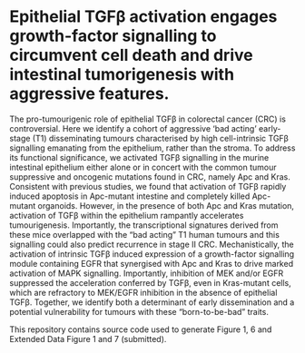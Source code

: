 # Epithelial TGFβ activation engages growth-factor signalling to circumvent cell death and drive intestinal tumorigenesis with aggressive features.

The pro-tumourigenic role of epithelial TGFβ in colorectal cancer (CRC) is controversial. Here we identify a cohort of aggressive ‘bad acting’ early-stage (T1) disseminating tumours characterised by high cell-intrinsic TGFβ signalling emanating from the epithelium, rather than the stroma. To address its functional significance, we activated TGFβ signalling in the murine intestinal epithelium either alone or in concert with the common tumour suppressive and oncogenic mutations found in CRC, namely Apc and Kras. Consistent with previous studies, we found that activation of TGFβ rapidly induced apoptosis in Apc-mutant intestine and completely killed Apc-mutant organoids. However, in the presence of both Apc and Kras mutation, activation of TGFβ within the epithelium rampantly accelerates tumourigenesis. Importantly, the transcriptional signatures derived from these mice overlapped with the “bad acting” T1 human tumours and this signalling could also predict recurrence in stage II CRC. Mechanistically, the activation of intrinsic TGFβ induced expression of a growth-factor signalling module containing EGFR that synergised with Apc and Kras to drive marked activation of MAPK signalling. Importantly, inhibition of MEK and/or EGFR suppressed the acceleration conferred by TGFβ, even in Kras-mutant cells, which are refractory to MEK/EGFR inhibition in the absence of epithelial TGFβ. Together, we identify both a determinant of early dissemination and a potential vulnerability for tumours with these “born-to-be-bad” traits.

This repository contains source code used to generate Figure 1, 6 and Extended Data Figure 1 and 7 (submitted).
